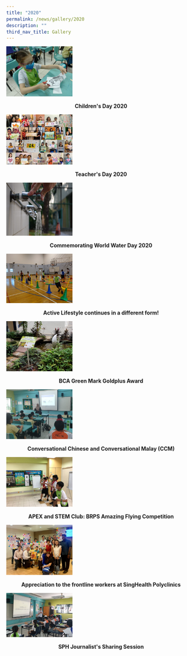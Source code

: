 ```yaml
---
title: "2020"
permalink: /news/gallery/2020
description: ""
third_nav_title: Gallery
---
```

<p><a href="https://www.facebook.com/Blangah-Rise-Primary-School-1143547012326368/photos?tab=album&album_id=4111181838896189&ref=page_internal">
<img style="width: 35%;" src="/images/20cd.jpg" />
</a></p>
<p class="fl-heading" style="text-align: center;"><strong><span class="fl-heading-text">Children's Day 2020</span></strong></p>

<p><a href="https://www.facebook.com/Blangah-Rise-Primary-School-1143547012326368/photos?tab=album&album_id=4021430917871282&ref=page_internal">
<img style="width: 35%;" src="/images/20td.png" />
</a></p>
<p class="fl-heading" style="text-align: center;"><strong><span class="fl-heading-text">Teacher's Day 2020</span></strong></p>

<p><a href="https://www.facebook.com/Blangah-Rise-Primary-School-1143547012326368/photos?tab=album&album_id=3445056052175441&ref=page_internal">
<img style="width: 35%;" src="/images/20wwd.jpg" />
</a></p>
<p class="fl-heading" style="text-align: center;"><strong><span class="fl-heading-text">Commemorating World Water Day 2020</span></strong></p>

<p><a href="https://www.facebook.com/Blangah-Rise-Primary-School-1143547012326368/photos?tab=album&album_id=3445026825511697&ref=page_internal">
<img style="width: 35%;" src="/images/20al.jpg" />
</a></p>
<p class="fl-heading" style="text-align: center;"><strong><span class="fl-heading-text">Active Lifestyle continues in a different form!</span></strong></p>

<p><a href="https://www.facebook.com/Blangah-Rise-Primary-School-1143547012326368/photos?tab=album&album_id=3439557252725321&ref=page_internal">
<img style="width: 35%;" src="/images/20bca.jpg" />
</a></p>
<p class="fl-heading" style="text-align: center;"><strong><span class="fl-heading-text">BCA Green Mark Goldplus Award</span></strong></p>

<p><a href="https://www.facebook.com/Blangah-Rise-Primary-School-1143547012326368/photos?tab=album&album_id=3437491739598539&ref=page_internal">
<img style="width: 35%;" src="/images/20ccm.jpg" />
</a></p>
<p class="fl-heading" style="text-align: center;"><strong><span class="fl-heading-text">Conversational Chinese and Conversational Malay (CCM)</span></strong></p>

<p><a href="https://www.facebook.com/Blangah-Rise-Primary-School-1143547012326368/photos?tab=album&album_id=3437320049615708&ref=page_internal">
<img style="width: 35%;" src="/images/20apex.jpg" />
</a></p>
<p class="fl-heading" style="text-align: center;"><strong><span class="fl-heading-text">APEX and STEM Club: BRPS Amazing Flying Competition</span></strong></p>

<p><a href="https://www.facebook.com/Blangah-Rise-Primary-School-1143547012326368/photos?tab=album&album_id=3409499545731092&ref=page_internal">
<img style="width: 35%;" src="/images/20appr.jpg" />
</a></p>
<p class="fl-heading" style="text-align: center;"><strong><span class="fl-heading-text">Appreciation to the frontline workers at SingHealth Polyclinics</span></strong></p>

<p><a href="https://www.facebook.com/Blangah-Rise-Primary-School-1143547012326368/photos?tab=album&album_id=3392775547403492&ref=page_internal">
<img style="width: 35%;" src="/images/20sph.jpg" />
</a></p>
<p class="fl-heading" style="text-align: center;"><strong><span class="fl-heading-text">SPH Journalist's Sharing Session</span></strong></p>